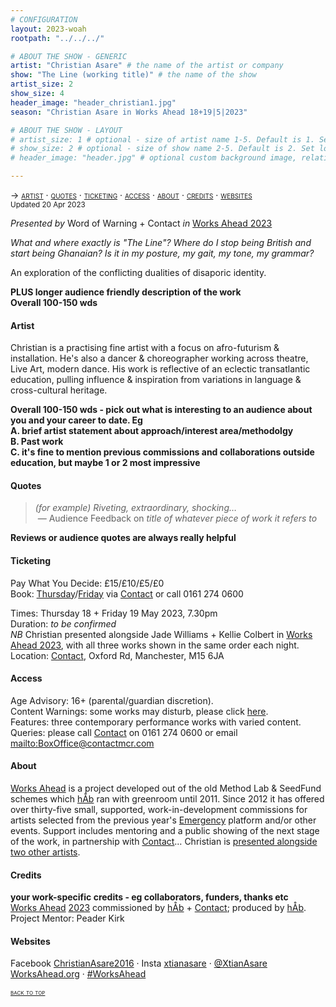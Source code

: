 ```yaml
---
# CONFIGURATION
layout: 2023-woah
rootpath: "../../../"

# ABOUT THE SHOW - GENERIC
artist: "Christian Asare" # the name of the artist or company
show: "The Line (working title)" # the name of the show
artist_size: 2
show_size: 4
header_image: "header_christian1.jpg"
season: "Christian Asare in Works Ahead 18+19|5|2023"

# ABOUT THE SHOW - LAYOUT
# artist_size: 1 # optional - size of artist name 1-5. Default is 1. Set longer names to lower values
# show_size: 2 # optional - size of show name 2-5. Default is 2. Set longer names to lower values
# header_image: "header.jpg" # optional custom background image, relative to current page

---
```

<span style='font-variant: small-caps'>→ [artist](/current/2023-worksahead/asare/#artist) · [quotes](/current/2023-worksahead/asare/#quotes) · [ticketing](/current/2023-worksahead/asare/#ticketing) · [access](/current/2023-worksahead/asare/#access) · [about](/current/2023-worksahead/asare/#about) · [credits](/current/2023-worksahead/asare/#credits) · [websites](/current/2023-worksahead/asare/#websites)</span><br><small>Updated 20 Apr 2023</small>        
        
*Presented by* Word of Warning + Contact *in* [Works Ahead 2023](/current/2023-worksahead)        
        
*What and where exactly is "The Line"? Where do I stop being British and start being Ghanaian? Is it in my posture, my gait, my tone, my grammar?*         
         
An exploration of the conflicting dualities of disaporic identity.       
         
**PLUS longer audience friendly description of the work<br>Overall 100-150 wds**         
         
#### Artist        
Christian is a practising fine artist with a focus on afro-futurism & installation. He's also a dancer & choreographer working across theatre, Live Art, modern dance. His work is reflective of an eclectic transatlantic education, pulling influence & inspiration from variations in language & cross-cultural heritage.         
        
**Overall 100-150 wds - pick out what is interesting to an audience about you and your career to date. Eg<br>A. brief artist statement about approach/interest area/methodolgy<br>B. Past work<br>C. it's fine to mention previous commissions and collaborations outside education, but maybe 1 or 2 most impressive**                 
        
#### Quotes          
>*(for example) Riveting, extraordinary, shocking…*<br>&nbsp;— Audience Feedback on *title of whatever piece of work it refers to*         
        
**Reviews or audience quotes are always really helpful**         
        
#### Ticketing          
Pay What You Decide: £15/£10/£5/£0<br>Book: <a href="https://contactmcr.com/book-online/310558" target="_blank">Thursday</a>/<a href="https://contactmcr.com/book-online/310559" target="_blank">Friday</a> via <a href="https://contactmcr.com/shows/works-ahead-2023" target="_blank">Contact</a> or call 0161 274 0600        
         
Times: Thursday 18 + Friday 19 May 2023, 7.30pm<br>Duration: *to be confirmed*<br>*NB* Christian presented alongside Jade Williams + Kellie Colbert in [Works Ahead 2023](/current/2023-worksahead), with all three works shown in the same order each night.<br>Location: <a href="https://contactmcr.com/about-us/your-visit" target="_blank">Contact</a>, Oxford Rd, Manchester, M15 6JA        
        
#### Access         
Age Advisory: 16+ (parental/guardian discretion).<br>Content Warnings: some works may disturb, please click [here](/warnings).<br>Features: three contemporary performance works with varied content.<br>Queries: please call <a href="https://contactmcr.com/accessibility" target="_blank">Contact</a> on 0161 274 0600 or email <mailto:BoxOffice@contactmcr.com>        
         
#### About           
[Works Ahead](/hab/worksahead) is a project developed out of the old Method Lab & SeedFund schemes which [hÅb](/hab) ran with greenroom until 2011.
Since 2012 it has offered over thirty-five small, supported, work-in-development commissions for artists selected from the previous year's [Emergency](/hab/emergency) platform and/or other events. Support includes mentoring and a public showing of the next stage of the work, in partnership with <a href="https://contactmcr.com" target="_blank">Contact</a>… Christian is [presented alongside two other artists](/current/2023-worksahead).         
         
#### Credits         
**your work-specific credits - eg collaborators, funders, thanks etc**<br>[Works Ahead](/hab/worksahead) [2023](/current/2023-worksahead) commissioned by [hÅb](/hab) + <a href="https://contactmcr.com" target="_blank">Contact</a>; produced by [hÅb](/hab).<br>Project Mentor: Peader Kirk        
         
#### Websites          
Facebook <a href="https://facebook.com/ChristianAsare2016" target="_blank">ChristianAsare2016</a> · Insta <a href="https://instagram.com/xtianasare" target="_blank">xtianasare</a> · <a href="https://twitter.com/XtianAsare" target="_blank">@XtianAsare</a><br><a href="https://worksahead.org" target="_blank">WorksAhead.org</a> · <a href="https://twitter.com/hashtag/WorksAhead" target="_blank">#WorksAhead</a>         
        
<small><span style='font-variant: small-caps'>[back to top](/current/2023-worksahead/asare)</span></small>
